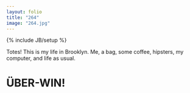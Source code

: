 ```yaml
---
layout: folio
title: "264"
image: "264.jpg"
---
```

{% include JB/setup %}

<div class="copy">
	<p>Totes! This is my life in Brooklyn. Me, a bag, some coffee, hipsters, my computer, and life as usual. </p>
	<h1>ÜBER-WIN!</h1>
</div>

<div class="choice">
	<ol>
		<a href="{{ BASE_PATH }}">
			<i class="fa fa-play-circle fa-spin">
			</i>
		</a>
	</ol>
</div>